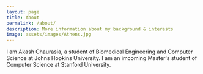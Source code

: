 ```yaml
---
layout: page
title: About
permalink: /about/
description: More information about my background & interests
image: assets/images/Athens.jpg
---
```


I am Akash Chaurasia, a student of Biomedical Engineering and Computer Science at Johns Hopkins University. I am an imcoming Master's student of Computer Science at Stanford University.

